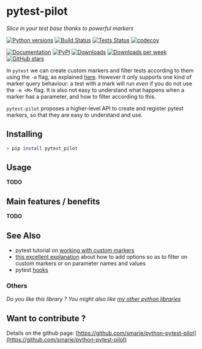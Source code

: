# pytest-pilot

*Slice in your test base thanks to powerful markers*

[![Python versions](https://img.shields.io/pypi/pyversions/pytest-pilot.svg)](https://pypi.python.org/pypi/pytest-pilot/) [![Build Status](https://travis-ci.org/smarie/python-pytest-pilot.svg?branch=master)](https://travis-ci.org/smarie/python-pytest-pilot) [![Tests Status](https://smarie.github.io/python-pytest-pilot/junit/junit-badge.svg?dummy=8484744)](https://smarie.github.io/python-pytest-pilot/junit/report.html) [![codecov](https://codecov.io/gh/smarie/python-pytest-pilot/branch/master/graph/badge.svg)](https://codecov.io/gh/smarie/python-pytest-pilot)

[![Documentation](https://img.shields.io/badge/doc-latest-blue.svg)](https://smarie.github.io/python-pytest-pilot/) [![PyPI](https://img.shields.io/pypi/v/pytest-pilot.svg)](https://pypi.python.org/pypi/pytest-pilot/) [![Downloads](https://pepy.tech/badge/pytest-pilot)](https://pepy.tech/project/pytest-pilot) [![Downloads per week](https://pepy.tech/badge/pytest-pilot/week)](https://pepy.tech/project/pytest-pilot) [![GitHub stars](https://img.shields.io/github/stars/smarie/python-pytest-pilot.svg)](https://github.com/smarie/python-pytest-pilot/stargazers)

In `pytest` we can create custom markers and filter tests according to them using the `-m` flag, as explained [here](https://docs.pytest.org/en/latest/example/markers.html). However it only supports one kind of marker query behaviour: a test with a mark <M> will run *even* if you do not use the `-m <M>` flag. It is also not easy to understand what happens when a marker has a parameter, and how to filter according to this.

`pytest-pilot` proposes a higher-level API to create and register pytest markers, so that they are easy to understand and use.
 

## Installing

```bash
> pip install pytest_pilot
```

## Usage 

**TODO**

## Main features / benefits

**TODO**

## See Also

 - pytest tutorial on [working with custom markers](https://docs.pytest.org/en/latest/example/markers.html)
 - [this excellent explanation](https://stackoverflow.com/a/52845103/7262247) about how to add options so as to filter on custom markers or on parameter names and values
 - pytest [hooks](https://docs.pytest.org/en/latest/_modules/_pytest/hookspec.html)
 
### Others

*Do you like this library ? You might also like [my other python libraries](https://github.com/smarie/OVERVIEW#python)* 

## Want to contribute ?

Details on the github page: [https://github.com/smarie/python-pytest-pilot](https://github.com/smarie/python-pytest-pilot)
